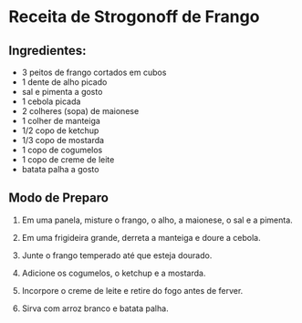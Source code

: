 # Receita de Strogonoff de Frango

## Ingredientes:

* 3 peitos de frango cortados em cubos
* 1 dente de alho picado
* sal e pimenta a gosto
* 1 cebola picada
* 2 colheres (sopa) de maionese
* 1 colher de manteiga
* 1/2 copo de ketchup
* 1/3 copo de mostarda
* 1 copo de cogumelos
* 1 copo de creme de leite
* batata palha a gosto

## Modo de Preparo

1. Em uma panela, misture o frango, o alho, a maionese, o sal e a pimenta.

2. Em uma frigideira grande, derreta a manteiga e doure a cebola.

3. Junte o frango temperado até que esteja dourado.

4. Adicione os cogumelos, o ketchup e a mostarda.

5. Incorpore o creme de leite e retire do fogo antes de ferver.

6. Sirva com arroz branco e batata palha.
